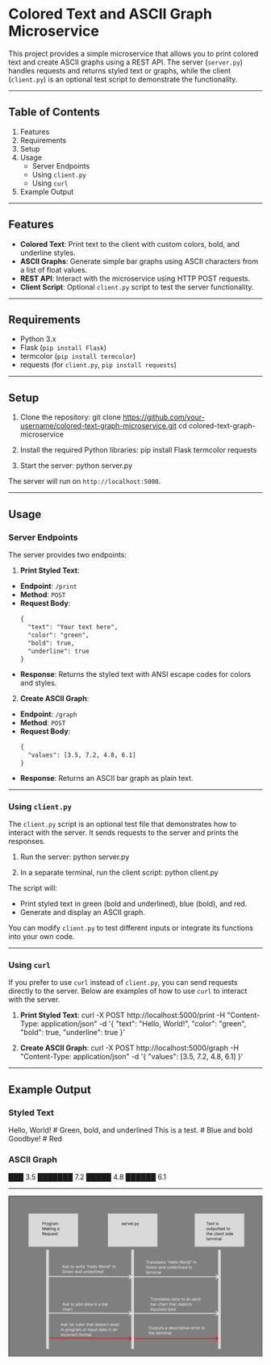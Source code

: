 # Colored Text and ASCII Graph Microservice

This project provides a simple microservice that allows you to print colored text and create ASCII graphs using a REST API. The server (`server.py`) handles requests and returns styled text or graphs, while the client (`client.py`) is an optional test script to demonstrate the functionality.

---

## Table of Contents

1. Features
2. Requirements
3. Setup
4. Usage
   - Server Endpoints
   - Using `client.py`
   - Using `curl`
5. Example Output

---

## Features

- **Colored Text**: Print text to the client with custom colors, bold, and underline styles.
- **ASCII Graphs**: Generate simple bar graphs using ASCII characters from a list of float values.
- **REST API**: Interact with the microservice using HTTP POST requests.
- **Client Script**: Optional `client.py` script to test the server functionality.

---

## Requirements

- Python 3.x
- Flask (`pip install Flask`)
- termcolor (`pip install termcolor`)
- requests (for `client.py`, `pip install requests`)

---

## Setup

1. Clone the repository:
git clone https://github.com/your-username/colored-text-graph-microservice.git
cd colored-text-graph-microservice

2. Install the required Python libraries:
pip install Flask termcolor requests

3. Start the server:
python server.py

The server will run on `http://localhost:5000`.

---

## Usage

### Server Endpoints

The server provides two endpoints:

1. **Print Styled Text**:
- **Endpoint**: `/print`
- **Method**: `POST`
- **Request Body**:
  ```
  {
    "text": "Your text here",
    "color": "green",
    "bold": true,
    "underline": true
  }
  ```
- **Response**: Returns the styled text with ANSI escape codes for colors and styles.

2. **Create ASCII Graph**:
- **Endpoint**: `/graph`
- **Method**: `POST`
- **Request Body**:
  ```
  {
    "values": [3.5, 7.2, 4.8, 6.1]
  }
  ```
- **Response**: Returns an ASCII bar graph as plain text.

---

### Using `client.py`

The `client.py` script is an optional test file that demonstrates how to interact with the server. It sends requests to the server and prints the responses.

1. Run the server:
python server.py

2. In a separate terminal, run the client script:
python client.py

The script will:
- Print styled text in green (bold and underlined), blue (bold), and red.
- Generate and display an ASCII graph.

You can modify `client.py` to test different inputs or integrate its functions into your own code.

---

### Using `curl`

If you prefer to use `curl` instead of `client.py`, you can send requests directly to the server. Below are examples of how to use `curl` to interact with the server.

1. **Print Styled Text**:
curl -X POST http://localhost:5000/print
-H "Content-Type: application/json"
-d '{
"text": "Hello, World!",
"color": "green",
"bold": true,
"underline": true
}'

2. **Create ASCII Graph**:
curl -X POST http://localhost:5000/graph
-H "Content-Type: application/json"
-d '{
"values": [3.5, 7.2, 4.8, 6.1]
}'

---

## Example Output

### Styled Text
Hello, World! # Green, bold, and underlined
This is a test. # Blue and bold
Goodbye! # Red

### ASCII Graph
███ 3.5
███████ 7.2
█████ 4.8
██████ 6.1

---

![alt text](https://github.com/Rohanthap/ConsolePrettyPrinterMicroservice/blob/main/image.png)
